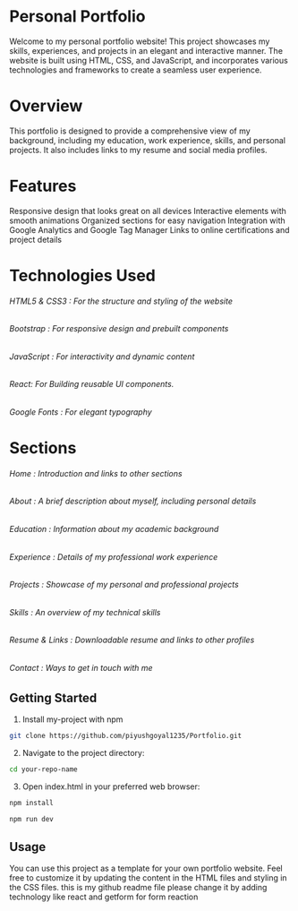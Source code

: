 # Personal Portfolio
Welcome to my personal portfolio website! This project showcases my skills, experiences, and projects in an elegant and interactive manner. The website is built using HTML, CSS, and JavaScript, and incorporates various technologies and frameworks to create a seamless user experience.

# Overview
This portfolio is designed to provide a comprehensive view of my background, including my education, work experience, skills, and personal projects. It also includes links to my resume and social media profiles.

# Features
Responsive design that looks great on all devices
Interactive elements with smooth animations
Organized sections for easy navigation
Integration with Google Analytics and Google Tag Manager
Links to online certifications and project details

# Technologies Used
###### HTML5 & CSS3 : For the structure and styling of the website
###### Bootstrap : For responsive design and prebuilt components
###### JavaScript : For interactivity and dynamic content
###### React: For Building reusable UI components.
###### Google Fonts : For elegant typography

# Sections
###### Home : Introduction and links to other sections
###### About : A brief description about myself, including personal details
###### Education : Information about my academic background
###### Experience : Details of my professional work experience
###### Projects : Showcase of my personal and professional projects
###### Skills : An overview of my technical skills
###### Resume & Links : Downloadable resume and links to other profiles
###### Contact : Ways to get in touch with me
## Getting Started

1. Install my-project with npm

```bash
git clone https://github.com/piyushgoyal1235/Portfolio.git

```

2. Navigate to the project directory:

```bash
cd your-repo-name
```

3. Open index.html in your preferred web browser:

```bash
npm install
```
```bash
npm run dev
```

## Usage
You can use this project as a template for your own portfolio website. Feel free to customize it by updating the content in the HTML files and styling in the CSS files.
this is my github readme file please change it by adding technology like react and getform for form reaction
